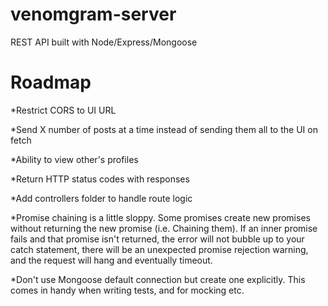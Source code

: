 # venomgram-server
REST API built with Node/Express/Mongoose

# Roadmap
*Restrict CORS to UI URL

*Send X number of posts at a time instead of sending them all to the UI on fetch

*Ability to view other's profiles

*Return HTTP status codes with responses

*Add controllers folder to handle route logic

*Promise chaining is a little sloppy. Some promises create new promises without returning the new promise (i.e. Chaining them). If an inner promise fails and that promise isn't returned, the error will not bubble up to your catch statement, there will be an unexpected promise rejection warning, and the request will hang and eventually timeout.

*Don't use Mongoose default connection but create one explicitly. This comes in handy when writing tests, and for mocking etc.
